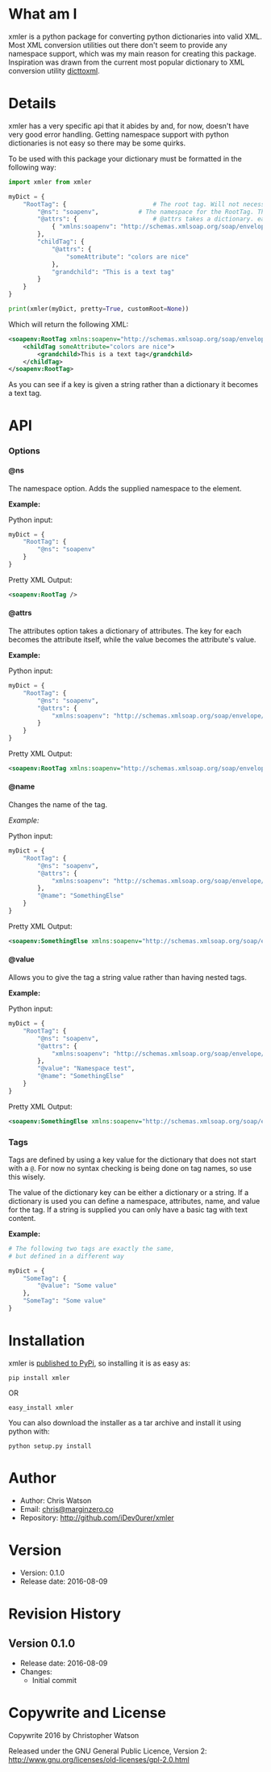 # What am I

xmler is a python package for converting python dictionaries into valid XML. Most XML conversion utilities out there don't seem to provide any namespace support, which was my main reason for creating this package. Inspiration was drawn from the current most popular dictionary to  XML conversion utility [dicttoxml](https://github.com/quandyfactory/dicttoxml).

# Details

xmler has a very specific api that it abides by and, for now, doesn't have very good error handling. Getting namespace support with python dictionaries is not easy so there may be some quirks.

To be used with this package your dictionary must be formatted in the following way:

```python
import xmler from xmler

myDict = {
	"RootTag": {						# The root tag. Will not necessarily be root. (see #customRoot)
		"@ns": "soapenv",			# The namespace for the RootTag. The RootTag will appear as <soapenv:RootTag ...>
		"@attrs": {						# @attrs takes a dictionary. each key-value pair will become an attribute
			{ "xmlns:soapenv": "http://schemas.xmlsoap.org/soap/envelope/" }
		},
		"childTag": {
			"@attrs": {
				"someAttribute": "colors are nice"
			},
			"grandchild": "This is a text tag"
		}
	}
}

print(xmler(myDict, pretty=True, customRoot=None))
```

Which will return the following XML:

```xml
<soapenv:RootTag xmlns:soapenv="http://schemas.xmlsoap.org/soap/envelope/">
	<childTag someAttribute="colors are nice">
		<grandchild>This is a text tag</grandchild>
	</childTag>
</soapenv:RootTag>
```

As you can see if a key is given a string rather than a dictionary it becomes a text tag.

# API

### Options

#### @ns

The namespace option. Adds the supplied namespace to the element.

**Example:**

Python input:
```python
myDict = {
	"RootTag": {
		"@ns": "soapenv"
	}
}
```

Pretty XML Output:
```xml
<soapenv:RootTag />
```

#### @attrs

The attributes option takes a dictionary of attributes. The key for each becomes the attribute itself, while the value becomes the attribute's value.

**Example:**

Python input:
```python
myDict = {
	"RootTag": {
		"@ns": "soapenv",
		"@attrs": {
			"xmlns:soapenv": "http://schemas.xmlsoap.org/soap/envelope/"
		}
	}
}
```

Pretty XML Output:
```xml
<soapenv:RootTag xmlns:soapenv="http://schemas.xmlsoap.org/soap/envelope/" />
```

#### @name

Changes the name of the tag.

*Example:*

Python input:
```python
myDict = {
	"RootTag": {
		"@ns": "soapenv",
		"@attrs": {
			"xmlns:soapenv": "http://schemas.xmlsoap.org/soap/envelope/"
		},
		"@name": "SomethingElse"
	}
}
```

Pretty XML Output:
```xml
<soapenv:SomethingElse xmlns:soapenv="http://schemas.xmlsoap.org/soap/envelope/" />
```

#### @value

Allows you to give the tag a string value rather than having nested tags.

**Example:**

Python input:
```python
myDict = {
	"RootTag": {
		"@ns": "soapenv",
		"@attrs": {
			"xmlns:soapenv": "http://schemas.xmlsoap.org/soap/envelope/"
		},
		"@value": "Namespace test",
		"@name": "SomethingElse"
	}
}
```

Pretty XML Output:
```xml
<soapenv:SomethingElse xmlns:soapenv="http://schemas.xmlsoap.org/soap/envelope/">Namespace test</soapenv:SomethingElse>
```

### Tags

Tags are defined by using a key value for the dictionary that does not start with a `@`. For now no syntax checking is being done on tag names, so use this wisely.

The value of the dictionary key can be either a dictionary or a string. If a dictionary is used you can define a namespace, attributes, name, and value for the tag. If a string is supplied you can only have a basic tag with text content.

**Example:**

```python
# The following two tags are exactly the same,
# but defined in a different way

myDict = {
	"SomeTag": {
		"@value": "Some value"
	},
	"SomeTag": "Some value"
}
```

# Installation

xmler is [published to PyPi](https://pypi.python.org/pypi/xmler), so installing it is as easy as:

```shell
pip install xmler
```

OR

```shell
easy_install xmler
```

You can also download the installer as a tar archive and install it using python with:

```shell
python setup.py install
```

# Author

+ Author: Chris Watson
+ Email: chris@marginzero.co
+ Repository: http://github.com/iDev0urer/xmler

# Version

+ Version: 0.1.0
+ Release date: 2016-08-09

# Revision History

## Version 0.1.0
+ Release date: 2016-08-09
+ Changes:
	- Initial commit

# Copywrite and License

Copywrite 2016 by Christopher Watson

Released under the GNU General Public Licence, Version 2:
http://www.gnu.org/licenses/old-licenses/gpl-2.0.html
